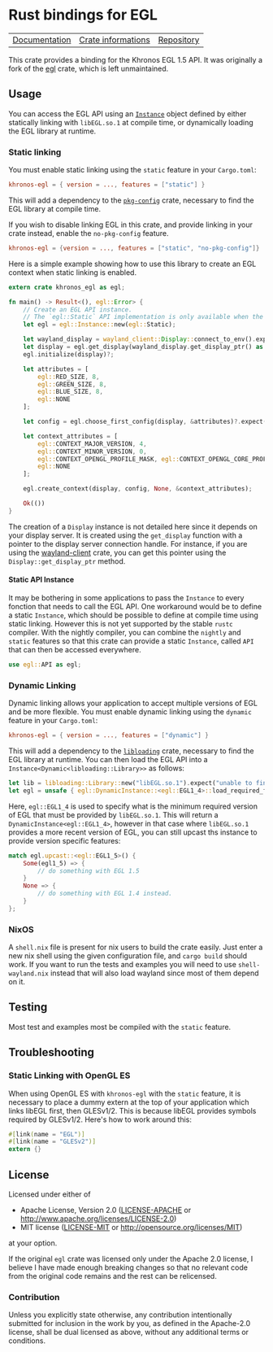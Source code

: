 # Rust bindings for EGL

<table><tr>
  <td><a href="https://docs.rs/khronos-egl">Documentation</a></td>
  <td><a href="https://crates.io/crates/khronos-egl">Crate informations</a></td>
  <td><a href="https://github.com/timothee-haudebourg/khronos-egl">Repository</a></td>
</tr></table>

This crate provides a binding for the Khronos EGL 1.5 API.
It was originally a fork of the [egl](https://crates.io/crates/egl) crate,
which is left unmaintained.

## Usage

You can access the EGL API using an [`Instance`](https://docs.rs/khronos-egl/latest/khronos-egl/struct.Instance.html)
object defined by either statically linking with `libEGL.so.1` at compile time,
or dynamically loading the EGL library at runtime.

### Static linking

You must enable static linking using the `static` feature in your `Cargo.toml`:
```toml
khronos-egl = { version = ..., features = ["static"] }
```

This will add a dependency to the [`pkg-config`](https://crates.io/crates/pkg-config) crate,
necessary to find the EGL library at compile time.

If you wish to disable linking EGL in this crate, and provide linking in
your crate instead, enable the `no-pkg-config` feature.
```toml
khronos-egl = {version = ..., features = ["static", "no-pkg-config"]}
```

Here is a simple example showing how to use this library to create an EGL context when static linking is enabled.

```rust
extern crate khronos_egl as egl;

fn main() -> Result<(), egl::Error> {
	// Create an EGL API instance.
	// The `egl::Static` API implementation is only available when the `static` feature is enabled.
	let egl = egl::Instance::new(egl::Static);

	let wayland_display = wayland_client::Display::connect_to_env().expect("unable to connect to the wayland server");
	let display = egl.get_display(wayland_display.get_display_ptr() as *mut std::ffi::c_void).unwrap();
	egl.initialize(display)?;

	let attributes = [
		egl::RED_SIZE, 8,
		egl::GREEN_SIZE, 8,
		egl::BLUE_SIZE, 8,
		egl::NONE
	];

	let config = egl.choose_first_config(display, &attributes)?.expect("unable to find an appropriate ELG configuration");

	let context_attributes = [
		egl::CONTEXT_MAJOR_VERSION, 4,
		egl::CONTEXT_MINOR_VERSION, 0,
		egl::CONTEXT_OPENGL_PROFILE_MASK, egl::CONTEXT_OPENGL_CORE_PROFILE_BIT,
		egl::NONE
	];

	egl.create_context(display, config, None, &context_attributes);

	Ok(())
}
```

The creation of a `Display` instance is not detailed here since it depends on your display server.
It is created using the `get_display` function with a pointer to the display server connection handle.
For instance, if you are using the [wayland-client](https://crates.io/crates/wayland-client) crate,
you can get this pointer using the `Display::get_display_ptr` method.

#### Static API Instance

It may be bothering in some applications to pass the `Instance` to every fonction that needs to call the EGL API.
One workaround would be to define a static `Instance`,
which should be possible to define at compile time using static linking.
However this is not yet supported by the stable `rustc` compiler.
With the nightly compiler,
you can combine the `nightly` and `static` features so that this crate
can provide a static `Instance`, called `API` that can then be accessed everywhere.

```rust
use egl::API as egl;
```

### Dynamic Linking

Dynamic linking allows your application to accept multiple versions of EGL and be more flexible.
You must enable dynamic linking using the `dynamic` feature in your `Cargo.toml`:
```toml
khronos-egl = { version = ..., features = ["dynamic"] }
```

This will add a dependency to the [`libloading`](https://crates.io/crates/libloading) crate,
necessary to find the EGL library at runtime.
You can then load the EGL API into a `Instance<Dynamic<libloading::Library>>` as follows:

```rust
let lib = libloading::Library::new("libEGL.so.1").expect("unable to find libEGL.so.1");
let egl = unsafe { egl::DynamicInstance::<egl::EGL1_4>::load_required_from(lib).expect("unable to load libEGL.so.1") };
```

Here, `egl::EGL1_4` is used to specify what is the minimum required version of EGL that must be provided by `libEGL.so.1`.
This will return a `DynamicInstance<egl::EGL1_4>`, however in that case where `libEGL.so.1` provides a more recent version of EGL,
you can still upcast ths instance to provide version specific features:
```rust
match egl.upcast::<egl::EGL1_5>() {
	Some(egl1_5) => {
		// do something with EGL 1.5
	}
	None => {
		// do something with EGL 1.4 instead.
	}
};
```

### NixOS

A `shell.nix` file is present for nix users to build the crate easily.
Just enter a new nix shell using the given configuration file,
and `cargo build` should work.
If you want to run the tests and examples you will need to use `shell-wayland.nix` instead
that will also load wayland since most of them depend on it.

## Testing

Most test and examples most be compiled with the `static` feature.

## Troubleshooting

### Static Linking with OpenGL ES

When using OpenGL ES with `khronos-egl` with the `static` feature,
it is necessary to place a dummy extern at the top of your application which links libEGL first, then GLESv1/2.
This is because libEGL provides symbols required by GLESv1/2.
Here's how to work around this:

```rust
#[link(name = "EGL")]
#[link(name = "GLESv2")]
extern {}
```

## License

Licensed under either of

 * Apache License, Version 2.0 ([LICENSE-APACHE](LICENSE-APACHE) or http://www.apache.org/licenses/LICENSE-2.0)
 * MIT license ([LICENSE-MIT](LICENSE-MIT) or http://opensource.org/licenses/MIT)

at your option.

If the original `egl` crate was licensed only under the Apache 2.0 license,
I believe I have made enough breaking changes so that no relevant code from the
original code remains and the rest can be relicensed.

### Contribution

Unless you explicitly state otherwise, any contribution intentionally submitted
for inclusion in the work by you, as defined in the Apache-2.0 license, shall be dual licensed as above, without any
additional terms or conditions.

